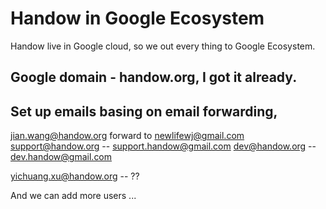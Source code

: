 # Handow in Google Ecosystem

Handow live in Google cloud, so we out every thing to Google Ecosystem.

## Google domain - handow.org, I got it already.

## Set up emails basing on email forwarding, 

jian.wang@handow.org forward to newlifewj@gmail.com
support@handow.org -- support.handow@gmail.com
dev@handow.org -- dev.handow@gmail.com

yichuang.xu@handow.org -- ??

And we can add more users ...

